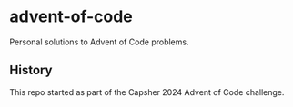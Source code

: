 # advent-of-code
Personal solutions to Advent of Code problems.

## History
This repo started as part of the Capsher 2024 Advent of Code challenge.
